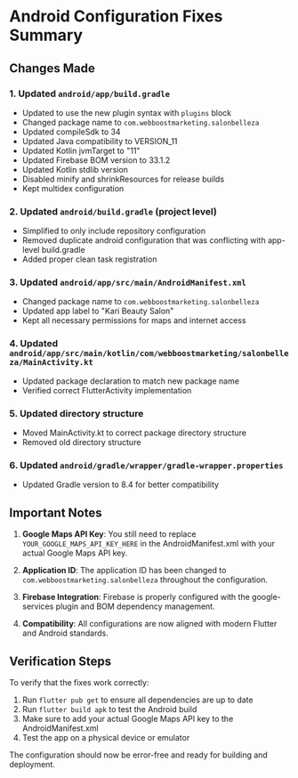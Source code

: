 # Android Configuration Fixes Summary

## Changes Made

### 1. Updated `android/app/build.gradle`
- Updated to use the new plugin syntax with `plugins` block
- Changed package name to `com.webboostmarketing.salonbelleza`
- Updated compileSdk to 34
- Updated Java compatibility to VERSION_11
- Updated Kotlin jvmTarget to "11"
- Updated Firebase BOM version to 33.1.2
- Updated Kotlin stdlib version
- Disabled minify and shrinkResources for release builds
- Kept multidex configuration

### 2. Updated `android/build.gradle` (project level)
- Simplified to only include repository configuration
- Removed duplicate android configuration that was conflicting with app-level build.gradle
- Added proper clean task registration

### 3. Updated `android/app/src/main/AndroidManifest.xml`
- Changed package name to `com.webboostmarketing.salonbelleza`
- Updated app label to "Kari Beauty Salon"
- Kept all necessary permissions for maps and internet access

### 4. Updated `android/app/src/main/kotlin/com/webboostmarketing/salonbelleza/MainActivity.kt`
- Updated package declaration to match new package name
- Verified correct FlutterActivity implementation

### 5. Updated directory structure
- Moved MainActivity.kt to correct package directory structure
- Removed old directory structure

### 6. Updated `android/gradle/wrapper/gradle-wrapper.properties`
- Updated Gradle version to 8.4 for better compatibility

## Important Notes

1. **Google Maps API Key**: You still need to replace `YOUR_GOOGLE_MAPS_API_KEY_HERE` in the AndroidManifest.xml with your actual Google Maps API key.

2. **Application ID**: The application ID has been changed to `com.webboostmarketing.salonbelleza` throughout the configuration.

3. **Firebase Integration**: Firebase is properly configured with the google-services plugin and BOM dependency management.

4. **Compatibility**: All configurations are now aligned with modern Flutter and Android standards.

## Verification Steps

To verify that the fixes work correctly:

1. Run `flutter pub get` to ensure all dependencies are up to date
2. Run `flutter build apk` to test the Android build
3. Make sure to add your actual Google Maps API key to the AndroidManifest.xml
4. Test the app on a physical device or emulator

The configuration should now be error-free and ready for building and deployment.